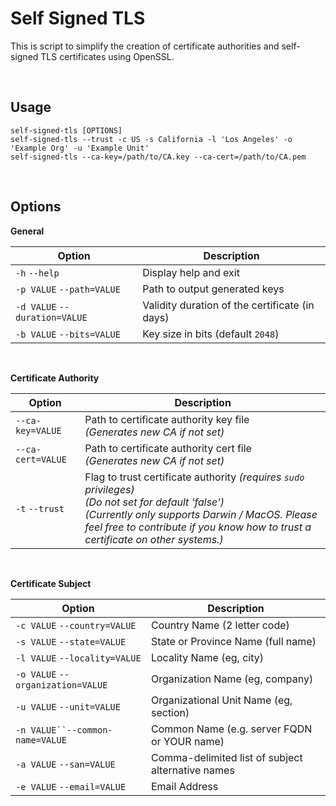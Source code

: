 # Self Signed TLS

This is script to simplify the creation of certificate authorities and self-signed TLS certificates using OpenSSL.

<br />

## Usage

```
self-signed-tls [OPTIONS]
self-signed-tls --trust -c US -s California -l 'Los Angeles' -o 'Example Org' -u 'Example Unit'
self-signed-tls --ca-key=/path/to/CA.key --ca-cert=/path/to/CA.pem
```

<br />

## Options

**General**

| Option | Description |
| ------ | ----------- |
| `-h` `--help` | Display help and exit |
| `-p VALUE` `--path=VALUE` | Path to output generated keys |
| `-d VALUE` `--duration=VALUE` | Validity duration of the certificate (in days) |
| `-b VALUE` `--bits=VALUE` | Key size in bits (default `2048`) |

<br />

**Certificate Authority**

| Option | Description |
| ------ | ----------- |
| `--ca-key=VALUE` | Path to certificate authority key file <br/>_(Generates new CA if not set)_ |
| `--ca-cert=VALUE` | Path to certificate authority cert file <br />_(Generates new CA if not set)_ |
| `-t` `--trust` | Flag to trust certificate authority _(requires `sudo` privileges)_<br />_(Do not set for default 'false')_<br />_(Currently only supports Darwin / MacOS. Please feel free to contribute if you know how to trust a certificate on other systems.)_ |

<br />

**Certificate Subject**

| Option | Description |
| ------ | ----------- |
| `-c VALUE` `--country=VALUE` | Country Name (2 letter code) |
| `-s VALUE` `--state=VALUE` | State or Province Name (full name) |
| `-l VALUE` `--locality=VALUE` | Locality Name (eg, city) |
| `-o VALUE` `--organization=VALUE` | Organization Name (eg, company) |
| `-u VALUE` `--unit=VALUE` | Organizational Unit Name (eg, section) |
| `-n VALUE``--common-name=VALUE` | Common Name (e.g. server FQDN or YOUR name) |
| `-a VALUE` `--san=VALUE` | Comma-delimited list of subject alternative names |
| `-e VALUE` `--email=VALUE` | Email Address |
